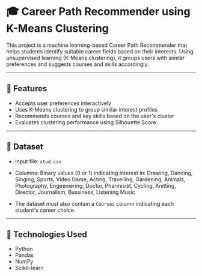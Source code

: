 # 🎓 Career Path Recommender using K-Means Clustering

This project is a machine learning-based Career Path Recommender that helps students identify suitable career fields based on their interests. Using unsupervised learning (K-Means clustering), it groups users with similar preferences and suggests courses and skills accordingly.

---

## 🚀 Features

- Accepts user preferences interactively
- Uses K-Means clustering to group similar interest profiles
- Recommends courses and key skills based on the user's cluster
- Evaluates clustering performance using Silhouette Score

---

## 📂 Dataset

- Input file: `stud.csv`
- Columns: Binary values (0 or 1) indicating interest in:
Drawing, Dancing, Singing, Sports, Video Game, Acting, Travelling,
Gardening, Animals, Photography, Engeeniering, Doctor, Pharmisist,
Cycling, Knitting, Director, Journalism, Bussiness, Listening Music

- The dataset must also contain a `Courses` column indicating each student's career choice.

---

## 🧠 Technologies Used

- Python
- Pandas
- NumPy
- Scikit-learn
